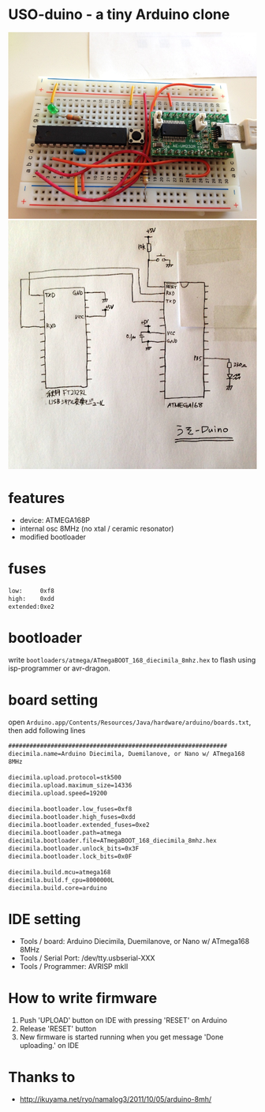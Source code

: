 USO-duino - a tiny Arduino clone
===============

![photo](doc/photo.jpg)
![schematic](doc/uso_sch.jpg)

# features

- device: ATMEGA168P
- internal osc 8MHz (no xtal / ceramic resonator)
- modified bootloader

# fuses

    low:     0xf8
    high:    0xdd
    extended:0xe2

# bootloader

write `bootloaders/atmega/ATmegaBOOT_168_diecimila_8mhz.hex` to flash using isp-programmer or avr-dragon.


# board setting

open `Arduino.app/Contents/Resources/Java/hardware/arduino/boards.txt`, then add following lines

    ##############################################################
    diecimila.name=Arduino Diecimila, Duemilanove, or Nano w/ ATmega168 8MHz
    
    diecimila.upload.protocol=stk500
    diecimila.upload.maximum_size=14336
    diecimila.upload.speed=19200
    
    diecimila.bootloader.low_fuses=0xf8
    diecimila.bootloader.high_fuses=0xdd
    diecimila.bootloader.extended_fuses=0xe2
    diecimila.bootloader.path=atmega
    diecimila.bootloader.file=ATmegaBOOT_168_diecimila_8mhz.hex
    diecimila.bootloader.unlock_bits=0x3F
    diecimila.bootloader.lock_bits=0x0F
    
    diecimila.build.mcu=atmega168
    diecimila.build.f_cpu=8000000L
    diecimila.build.core=arduino

# IDE setting

- Tools / board: Arduino Diecimila, Duemilanove, or Nano w/ ATmega168 8MHz
- Tools / Serial Port: /dev/tty.usbserial-XXX
- Tools / Programmer: AVRISP mkII

# How to write firmware

1. Push 'UPLOAD' button on IDE with pressing 'RESET' on Arduino
2. Release 'RESET' button
3. New firmware is started running when you get message 'Done uploading.' on IDE

# Thanks to

- http://ikuyama.net/ryo/namalog3/2011/10/05/arduino-8mh/
